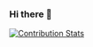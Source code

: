 ### Hi there 👋

[![Contribution Stats](https://github-contribution-stats.vercel.app/api/?username=dmzeus)](https://github.com/LordDashMe/github-contribution-stats/)

<!--
**dmzeus/dmzeus** is a ✨ _special_ ✨ repository because its `README.md` (this file) appears on your GitHub profile.

Here are some ideas to get you started:

- 🔭 I’m currently working on ...
- 🌱 I’m currently learning ...
- 👯 I’m looking to collaborate on ...
- 🤔 I’m looking for help with ...
- 💬 Ask me about ...
- 📫 How to reach me: ...
- 😄 Pronouns: ...
- ⚡ Fun fact: ...
-->
